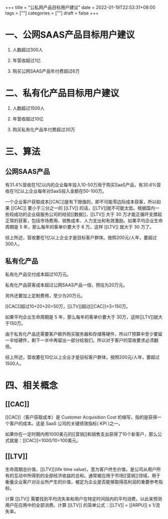 +++
title = "公私网产品目标用户建议"
date = 2022-01-19T22:53:31+08:00
tags = [""]
categories = [""]
draft = false
+++

# 一、公网SAAS产品目标用户建议

1. 人数超过300人

2. 年营收超过1亿

3. 购买公网SAAS产品年付费超过6万

# 二、私有化产品目标用户建议

1. 人数超过1500人

2. 年营收超过10亿

3. 购买私有化产品年付费超过30万

# 三、算法

## 公网SAAS产品

有31.4%营收在1亿以内的企业每年投入10-50万用于购买SaaS产品，有30.6%营收在1亿以上企业每年对SaaS投入金额在50-100万。

一个企业客户获取成本[[CAC]]是有下限值的，即不可能零边际成本获客，所以如果 [[CAC]] 要小于三分之一的 [[LTV]] 的话，[[LTV]]就不可能太低。根据国内一些较成功的企业级服务公司的经验[[数据]]，[[LTV]] 大于 30 万才能正循环支撑起正常的获客，包括市场费用、销售成本、人力支出和有效激励。如果平均企业生命周期是 5 年，那么每年的客单价要大于 6 万，这样 [[LTV]] 就大于 30 万了。

综上所述，营收要在1亿以上企业才是目标客户群体。按照200元/人年，要超过300人。

## 私有化产品

私有化产品交付成本超过10万元。

私有化产品获客成本超过公网SAAS产品一倍，预估为20万元。

另外还要加上定制费用，至少为20万元。

[[CAC]]超过10+20+20=50万，[[LTV]]超过[[CAC]]×3=150万。

如果平均企业生命周期是 5 年，那么每年的客单价要大于 30万，这样[[LTV]]就大于150万。

由于私有化产品还需要客户额外购买服务器和存储等硬件，所以IT预算中至少要留一半给硬件，剩下一半中再留出一部分给我们。所以对于客户的营收要求必须翻倍。

综上所述，营收要在10亿以上企业才是目标客户群体。按照200元/人年，要超过1500人。

# 四、相关概念

## [[CAC]]

[[CAC]]（客户获取成本）是 Customer Acquisition Cost 的缩写，指的是获得一个客户的成本。这是 SaaS 公司的关键绩效指标( KPI )之一。

如果你在一定时期内用1000美元的[[营销]]和销售支出获得了10个新客户，那么公式就是：[[CAC]]=1000/10=100美元。

## [[LTV]]

生命周期总价值，[[LTV]](life time value)，意为客户终生价值，是公司从用户所有的互动中所得到的全部经济收益的总和。通常被应用于市场[[营销]]领域，用于衡量企业客户对企业所产生的价值，被定为企业是否能够取得高利润的重要参考指标。

计算 [[LTV]] 需要找到平均流失率和用户在特定时间段内的平均消费，以此来预测用户在应用中的全部消费。计算 [[LTV]] 的简单公式：[[LTV]] = [[ARPU]] x 1/流失率。
